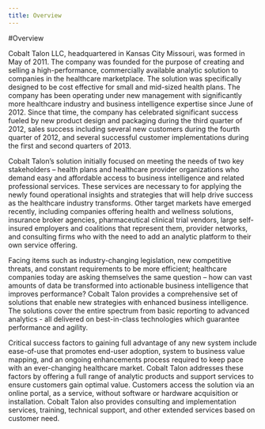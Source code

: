 ```yaml
---
title: Overview
---
```

#Overview

Cobalt Talon LLC, headquartered in Kansas City Missouri, was formed in May of 2011.  The company was founded for the purpose of creating and selling a high-performance, commercially available analytic solution to companies in the healthcare marketplace.  The solution was specifically designed to be cost effective for small and mid-sized health plans.  The company has been operating under new management with significantly more healthcare industry and business intelligence expertise since June of 2012.  Since that time, the company has celebrated significant success fueled by new product design and packaging during the third quarter of 2012, sales success including several new customers during the fourth quarter of 2012, and several successful customer implementations during the first and second quarters of 2013. 

Cobalt Talon’s solution initially focused on meeting the needs of two key stakeholders – health plans and healthcare provider organizations who demand easy and affordable access to business intelligence and related professional services.  These services are necessary to for applying the newly found operational insights and strategies that will help drive success as the healthcare industry transforms.  Other target markets have emerged recently, including companies offering health and wellness solutions, insurance broker agencies, pharmaceutical clinical trial vendors, large self-insured employers and coalitions that represent them, provider networks, and consulting firms who with the need to add an analytic platform to their own service offering.  

Facing items such as industry-changing legislation, new competitive threats, and constant requirements to be more efficient; healthcare companies today are asking themselves the same question – how can vast amounts of data be transformed into actionable business intelligence that improves performance?  Cobalt Talon provides a comprehensive set of solutions that enable new strategies with enhanced business intelligence. The solutions cover the entire spectrum from basic reporting to advanced analytics - all delivered on best-in-class technologies which guarantee performance and agility. 

Critical success factors to gaining full advantage of any new system include ease-of-use that promotes end-user adoption, system to business value mapping, and an ongoing enhancements process required to keep pace with an ever-changing healthcare market.  Cobalt Talon addresses these factors by offering a full range of analytic products and support services to ensure customers gain optimal value. Customers access the solution via an online portal, as a service, without software or hardware acquisition or installation.  Cobalt Talon also provides consulting and implementation services, training, technical support, and other extended services based on customer need.
